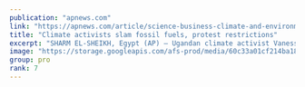 ```yaml
---
publication: "apnews.com"
link: "https://apnews.com/article/science-business-climate-and-environment-ed3f0bde2e382ea2e30baaecfdf5c0bc"
title: "Climate activists slam fossil fuels, protest restrictions"
excerpt: "SHARM EL-SHEIKH, Egypt (AP) — Ugandan climate activist Vanessa Nakate slammed world leaders Tuesday who persist in backing new fossil fuel projects as other activists held a symbolic human and environ"
image: "https://storage.googleapis.com/afs-prod/media/60c33a01cf214ba18d8679fcafdf51d1/3000.jpeg"
group: pro
rank: 7
---
```

